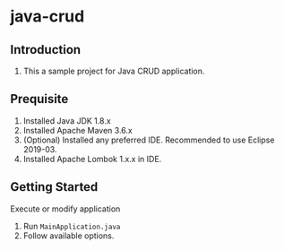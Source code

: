 # java-crud

## Introduction 
1. This a sample project for Java CRUD application.

## Prequisite 
1. Installed Java JDK 1.8.x
2. Installed Apache Maven 3.6.x
3. (Optional) Installed any preferred IDE. Recommended to use Eclipse 2019-03.
4. Installed Apache Lombok 1.x.x in IDE.

## Getting Started 

Execute or modify application
1. Run `MainApplication.java`
2. Follow available options.
